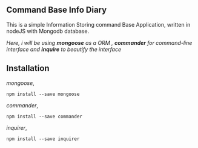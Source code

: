 ## Command Base Info Diary
This is a simple Information Storing command Base Application, written in nodeJS with Mongodb database.

*Here, i will be using **mongoose** as a ORM , **commander** for command-line interface and **inquire** to beautify the interface*</br>

## Installation

*mongoose*,
```terminal
npm install --save mongoose
```

*commander*,
```terminal
npm install --save commander
```

*inquirer*,
```terminal
npm install --save inquirer
```





 
